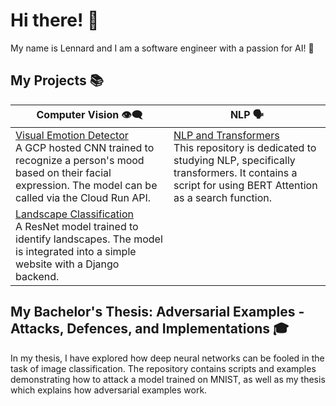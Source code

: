 # Hi there! 👋

My name is Lennard and I am a software engineer with a passion for AI! 🚀

## My Projects 📚

| Computer Vision 👁️‍🗨️ | NLP 🗣️ |
|---|---|
| [Visual Emotion Detector](https://github.com/L-Heidrich/Visual_emotion_detection)  <br> A GCP hosted CNN trained to recognize a person's mood based on their facial expression. The model can be called via the Cloud Run API. | [NLP and Transformers](https://github.com/L-Heidrich/NLP_and_transformers)  <br> This repository is dedicated to studying NLP, specifically transformers. It contains a script for using BERT Attention as a search function. |
| [Landscape Classification](https://github.com/L-Heidrich/Pytorch-landscape-classification)  <br> A ResNet model trained to identify landscapes. The model is integrated into a simple website with a Django backend. |

## My Bachelor's Thesis: Adversarial Examples - Attacks, Defences, and Implementations 🎓

In my thesis, I have explored how deep neural networks can be fooled in the task of image classification. The repository contains scripts and examples demonstrating how to attack a model trained on MNIST, as well as my thesis which explains how adversarial examples work. 


<!--
**L-Heidrich/L-Heidrich** is a ✨ _special_ ✨ repository because its `README.md` (this file) appears on your GitHub profile.

Here are some ideas to get you started:

- 🔭 I’m currently working on ...
- 🌱 I’m currently learning ...
- 👯 I’m looking to collaborate on ...
- 🤔 I’m looking for help with ...
- 💬 Ask me about ...
- 📫 How to reach me: ...
- 😄 Pronouns: ...
- ⚡ Fun fact: ...
-->
